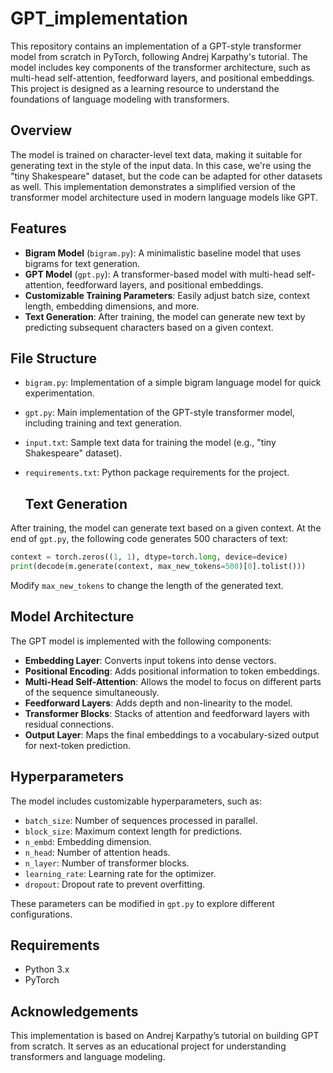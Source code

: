 # GPT_implementation

This repository contains an implementation of a GPT-style transformer model from scratch in PyTorch, following Andrej Karpathy's tutorial. The model includes key components of the transformer architecture, such as multi-head self-attention, feedforward layers, and positional embeddings. This project is designed as a learning resource to understand the foundations of language modeling with transformers.

## Overview

The model is trained on character-level text data, making it suitable for generating text in the style of the input data. In this case, we're using the "tiny Shakespeare" dataset, but the code can be adapted for other datasets as well. This implementation demonstrates a simplified version of the transformer model architecture used in modern language models like GPT.

## Features

- **Bigram Model** (`bigram.py`): A minimalistic baseline model that uses bigrams for text generation.
- **GPT Model** (`gpt.py`): A transformer-based model with multi-head self-attention, feedforward layers, and positional embeddings.
- **Customizable Training Parameters**: Easily adjust batch size, context length, embedding dimensions, and more.
- **Text Generation**: After training, the model can generate new text by predicting subsequent characters based on a given context.

## File Structure

- `bigram.py`: Implementation of a simple bigram language model for quick experimentation.
- `gpt.py`: Main implementation of the GPT-style transformer model, including training and text generation.
- `input.txt`: Sample text data for training the model (e.g., "tiny Shakespeare" dataset).
- `requirements.txt`: Python package requirements for the project.

  ## Text Generation

After training, the model can generate text based on a given context. At the end of `gpt.py`, the following code generates 500 characters of text:

```python
context = torch.zeros((1, 1), dtype=torch.long, device=device)
print(decode(m.generate(context, max_new_tokens=500)[0].tolist()))
```

Modify `max_new_tokens` to change the length of the generated text.

## Model Architecture

The GPT model is implemented with the following components:

- **Embedding Layer**: Converts input tokens into dense vectors.
- **Positional Encoding**: Adds positional information to token embeddings.
- **Multi-Head Self-Attention**: Allows the model to focus on different parts of the sequence simultaneously.
- **Feedforward Layers**: Adds depth and non-linearity to the model.
- **Transformer Blocks**: Stacks of attention and feedforward layers with residual connections.
- **Output Layer**: Maps the final embeddings to a vocabulary-sized output for next-token prediction.

## Hyperparameters

The model includes customizable hyperparameters, such as:

- `batch_size`: Number of sequences processed in parallel.
- `block_size`: Maximum context length for predictions.
- `n_embd`: Embedding dimension.
- `n_head`: Number of attention heads.
- `n_layer`: Number of transformer blocks.
- `learning_rate`: Learning rate for the optimizer.
- `dropout`: Dropout rate to prevent overfitting.

These parameters can be modified in `gpt.py` to explore different configurations.

## Requirements

- Python 3.x
- PyTorch

## Acknowledgements

This implementation is based on Andrej Karpathy’s tutorial on building GPT from scratch. It serves as an educational project for understanding transformers and language modeling.
